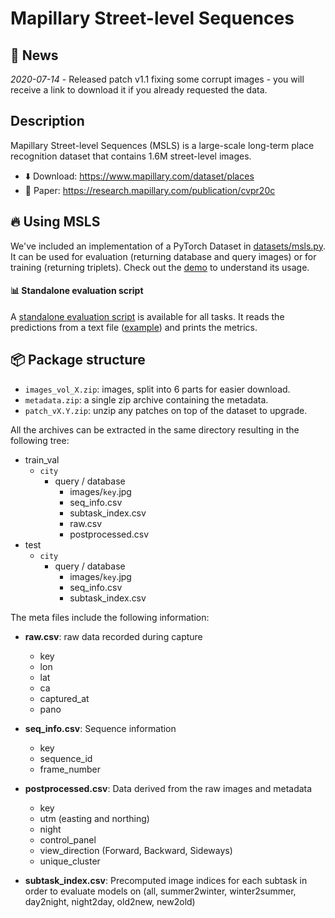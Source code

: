 # Mapillary Street-level Sequences 

## :newspaper: News

*2020-07-14* - Released patch v1.1 fixing some corrupt images - you will receive a link to download it if you already requested the data.

## Description

Mapillary Street-level Sequences (MSLS) is a large-scale long-term place recognition dataset that contains 1.6M street-level images. 

- ⬇️ Download: https://www.mapillary.com/dataset/places
- 📄 Paper: https://research.mapillary.com/publication/cvpr20c


## 🔥 Using MSLS

We've included an implementation of a PyTorch Dataset in [datasets/msls.py](mapillary_sls/datasets/msls.py).
It can be used for evaluation (returning database and query images) or for training (returning triplets).
Check out the [demo](demo.ipynb) to understand its usage.


#### 📊 Standalone evaluation script

A [standalone evaluation script](evaluate.py) is available for all tasks. It reads the predictions from a text file ([example](files)) and prints the metrics. 


## 📦 Package structure

- `images_vol_X.zip`: images, split into 6 parts for easier download.
- `metadata.zip`: a single zip archive containing the metadata.
- `patch_vX.Y.zip`: unzip any patches on top of the dataset to upgrade.

All the archives can be extracted in the same directory resulting in the following tree:

- train_val
    - `city`
        - query / database
            - images/`key`.jpg
            - seq_info.csv
            - subtask_index.csv
            - raw.csv
            - postprocessed.csv
- test
    - `city`
        - query / database
            - images/`key`.jpg
            - seq_info.csv
            - subtask_index.csv

The meta files include the following information:

- **raw.csv**: raw data recorded during capture
	- key
	- lon
	- lat
	- ca
	- captured_at
	- pano

- **seq_info.csv**: Sequence information
	- key
	- sequence_id
	- frame_number

- **postprocessed.csv**: Data derived from the raw images and metadata
	- key
	- utm (easting and northing)
	- night
	- control_panel
	- view_direction (Forward, Backward, Sideways)
	- unique_cluster

- **subtask_index.csv**: Precomputed image indices for each subtask in order to evaluate models on (all, summer2winter, winter2summer, day2night, night2day, old2new, new2old)

